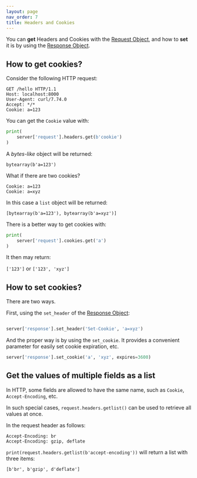 ```yaml
---
layout: page
nav_order: 7
title: Headers and Cookies
---
```


You can **get** Headers and Cookies with the [Request Object](https://nggit.github.io/tremolo-docs/request.html), and how to **set** it is by using the  [Response Object](https://nggit.github.io/tremolo-docs/response.html).

## How to get cookies?

Consider the following HTTP request:

```
GET /hello HTTP/1.1
Host: localhost:8000
User-Agent: curl/7.74.0
Accept: */*
Cookie: a=123
```

You can get the `Cookie` value with:

```python
print(
    server['request'].headers.get(b'cookie')
)
```

A *bytes-like* object will be returned:

```
bytearray(b'a=123')
```

What if there are two cookies?

```
Cookie: a=123
Cookie: a=xyz
```

In this case a `list` object will be returned:

```
[bytearray(b'a=123'), bytearray(b'a=xyz')]
```

There is a better way to get cookies with:

```python
print(
    server['request'].cookies.get('a')
)
```

It then may return:

`['123']` or `['123', 'xyz']`

## How to set cookies?

There are two ways.

First, using the `set_header` of the [Response Object](https://nggit.github.io/tremolo-docs/response.html):

```python

server['response'].set_header('Set-Cookie', 'a=xyz')
```

And the proper way is by using the `set_cookie`. It provides a convenient parameter for easily set cookie expiration, etc.

```python
server['response'].set_cookie('a', 'xyz', expires=3600)
```

## Get the values of multiple fields as a list
In HTTP, some fields are allowed to have the same name, such as `Cookie`, `Accept-Encoding`, etc.

In such special cases, `request.headers.getlist()` can be used to retrieve all values at once.

In the request header as follows:

```
Accept-Encoding: br
Accept-Encoding: gzip, deflate
```

`print(request.headers.getlist(b'accept-encoding'))` will return a list with three items:

```
[b'br', b'gzip', d'deflate']
```
